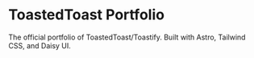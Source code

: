# ToastedToast Portfolio

The official portfolio of ToastedToast/Toastify. Built with Astro, Tailwind CSS, and Daisy UI.
